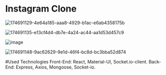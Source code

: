 # Instagram Clone
 
![174691129-4e64a185-aaa8-4929-b1ac-e6ab4358175b](https://user-images.githubusercontent.com/55853041/232611329-58409245-c9ff-4eba-83a2-c9eea32915a9.png)


![174691135-e13cf4d4-db7e-4a24-ac44-aa1d53d457c9](https://user-images.githubusercontent.com/55853041/232611376-de033198-f55a-46a4-a2b2-8d7f837b627f.png)


![image](https://user-images.githubusercontent.com/55853041/232612792-c6e17075-684f-4f9f-a44e-1cf76643eda7.png)


![174691148-9ac62629-9e1d-46f4-bc8d-bc3bba52d874](https://user-images.githubusercontent.com/55853041/232613152-225709ea-ed4a-47fb-a943-f39dc589bf4e.png)


#Used Technologies
Front-End: React, Material-UI, Socket.io-client.
Back-End: Express, Axios, Mongoose, Socket-io.
